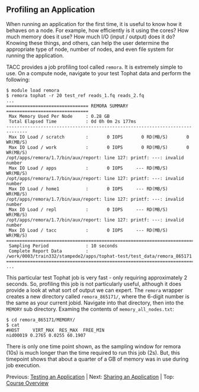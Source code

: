 ## Profiling an Application

When running an application for the first time, it is useful to know how it behaves on a node. For example, how efficiently is it using the cores? How much memory does it use? How much I/O (input / output) does it do? Knowing these things, and others, can help the user determine the appropriate type of node, number of nodes, and even file system for running the application. 

TACC provides a job profiling tool called `remora`. It is extremely simple to use. On a compute node, navigate to your test Tophat data and perform the following:
```
$ module load remora
$ remora tophat -r 20 test_ref reads_1.fq reads_2.fq
...
=============================== REMORA SUMMARY ===============================
 Max Memory Used Per Node     : 0.28 GB
 Total Elapsed Time           : 0d 0h 0m 2s 177ms
------------------------------------------------------------------------------
 Max IO Load / scratch        :       0 IOPS       0 RD(MB/S)       0 WR(MB/S)
 Max IO Load / work           :       0 IOPS       0 RD(MB/S)       0 WR(MB/S)
/opt/apps/remora/1.7/bin/aux/report: line 127: printf: ---: invalid number
 Max IO Load / apps           :       0 IOPS     --- RD(MB/S)         WR(MB/S)
/opt/apps/remora/1.7/bin/aux/report: line 127: printf: ---: invalid number
 Max IO Load / home1          :       0 IOPS     --- RD(MB/S)         WR(MB/S)
/opt/apps/remora/1.7/bin/aux/report: line 127: printf: ---: invalid number
 Max IO Load / repl           :       0 IOPS     --- RD(MB/S)         WR(MB/S)
/opt/apps/remora/1.7/bin/aux/report: line 127: printf: ---: invalid number
 Max IO Load / tacc           :       0 IOPS     --- RD(MB/S)         WR(MB/S)
==============================================================================
 Sampling Period              : 10 seconds
 Complete Report Data         : /work/0003/train332/stampede2/apps/tophat-test/test_data/remora_865171
==============================================================================
...
```

This particular test Tophat job is very fast - only requiring approximately 2 seconds. So, profiling this job is not particularly useful, although it does provide a look at what sort of output we can expert. The `remora` wrapper creates a new directory called `remora_865171/`, where the 6-digit number is the same as your current jobid. Navigate into that directory, then into the `MEMORY` sub directory. Examing the contents of `memory_all_nodes.txt`:
```
$ cd remora_865171/MEMORY/
$ cat 
#HOST     VIRT_MAX  RES_MAX  FREE_MIN
nid00019 0.2765 0.0255 60.1907
```

There is only one time point shown, as the sampling window for remora (10s) is much longer than the time required to run this job (2s). But, this timepoint shows that about a quarter of a GB of memory was in use during job execution.


Previous: [Testing an Application](hpc_software_environment_04.md) | Next: [Sharing an Application](hpc_software_environment_06.md) | Top: [Course Overview](../../index.md)

